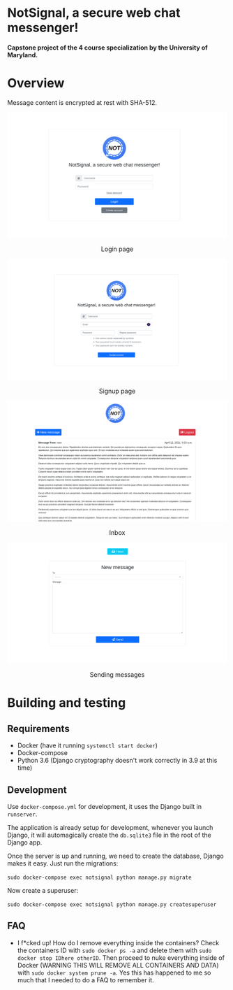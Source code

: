# NotSignal, a secure web chat messenger!
#### Capstone project of the 4 course specialization by the University of Maryland.

# Overview
Message content is encrypted at rest with SHA-512.

<img src="media/login.png">
<p align="center">Login page</p>

<img src="media/signup.png">
<p align="center">Signup page</p>

<img src="media/inbox.png">
<p align="center">Inbox</p>

<img src="media/send.png">
<p align="center">Sending messages</p>

# Building and testing

## Requirements
* Docker (have it running `systemctl start docker`)
* Docker-compose
* Python 3.6 (Django cryptography doesn't work correctly in 3.9 at this time)

## Development
Use `docker-compose.yml` for development, it uses the Django built in `runserver`. 

The application is already setup for development, whenever you launch Django, it will automagically create the `db.sqlite3` file in the root of the Django app.

Once the server is up and running, we need to create the database, Django makes it easy. Just run the migrations:

`sudo docker-compose exec notsignal python manage.py migrate`

Now create a superuser:

`sudo docker-compose exec notsignal python manage.py createsuperuser`

## FAQ
* I f*cked up! How do I remove everything inside the containers? Check the containers ID with `sudo docker ps -a` and delete them with `sudo docker stop IDhere otherID`. Then proceed to nuke everything inside of Docker (WARNING THIS WILL REMOVE ALL CONTAINERS AND DATA) with `sudo docker system prune -a`. Yes this has happened to me so much that I needed to do a FAQ to remember it.

